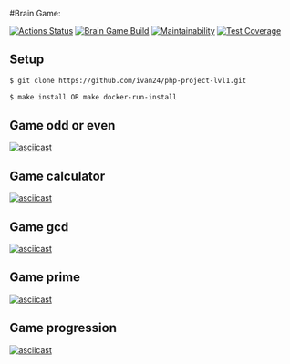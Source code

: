 #Brain Game:

[![Actions Status](https://github.com/ivan24/php-project-lvl1/workflows/hexlet-check/badge.svg)](https://github.com/ivan24/php-project-lvl1/actions)
[![Brain Game Build](https://github.com/ivan24/php-project-lvl1/actions/workflows/brain-games-check.yml/badge.svg)](https://github.com/ivan24/php-project-lvl1/actions/workflows/brain-games-check.yml)
[![Maintainability](https://api.codeclimate.com/v1/badges/a99a88d28ad37a79dbf6/maintainability)](https://codeclimate.com/github/codeclimate/codeclimate/maintainability)
[![Test Coverage](https://api.codeclimate.com/v1/badges/a99a88d28ad37a79dbf6/test_coverage)](https://codeclimate.com/github/codeclimate/codeclimate/test_coverage)


## Setup
```sh
$ git clone https://github.com/ivan24/php-project-lvl1.git

$ make install OR make docker-run-install
```
## Game odd or even
[![asciicast](https://asciinema.org/a/uRv9uD2kUBowzdsv9Iz4rMsU8.png)](https://asciinema.org/a/uRv9uD2kUBowzdsv9Iz4rMsU8)

## Game calculator
[![asciicast](https://asciinema.org/a/h4H4vBzciYvHJbvUjFIfvRCQW.png)](https://asciinema.org/a/h4H4vBzciYvHJbvUjFIfvRCQW)

## Game gcd
[![asciicast](https://asciinema.org/a/c6xvt8MZqvFZLztMi6tZrWJ05.png)](https://asciinema.org/a/c6xvt8MZqvFZLztMi6tZrWJ05)

## Game prime
[![asciicast](https://asciinema.org/a/QSXCTMb6OOdTIWTrfZpK0o0K7.png)](https://asciinema.org/a/QSXCTMb6OOdTIWTrfZpK0o0K7)


## Game progression
[![asciicast](https://asciinema.org/a/5fenRGX8h0Lfzp1iCXoWMcGR9.png)](https://asciinema.org/a/5fenRGX8h0Lfzp1iCXoWMcGR9)

